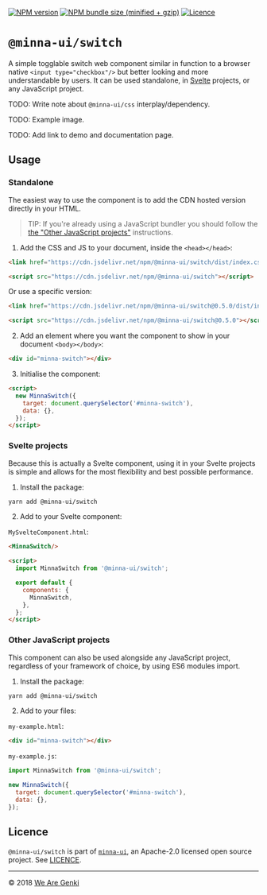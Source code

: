 <!-- markdownlint-disable first-line-h1 ol-prefix -->

[![NPM version](https://img.shields.io/npm/v/@minna-ui/switch.svg)](https://www.npmjs.com/package/@minna-ui/switch)
[![NPM bundle size (minified + gzip)](https://img.shields.io/bundlephobia/minzip/@minna-ui/switch.svg)](https://bundlephobia.com/result?p=@minna-ui/switch)
[![Licence](https://img.shields.io/npm/l/@minna-ui/switch.svg)](https://github.com/WeAreGenki/minna-ui/blob/master/LICENCE)

# `@minna-ui/switch`

A simple togglable switch web component similar in function to a browser native `<input type="checkbox"/>` but better looking and more understandable by users. It can be used standalone, in [Svelte](https://svelte.technology/guide) projects, or any JavaScript project.

TODO: Write note about `@minna-ui/css` interplay/dependency.

TODO: Example image.

TODO: Add link to demo and documentation page.

## Usage

### Standalone

The easiest way to use the component is to add the CDN hosted version directly in your HTML.

> TIP: If you're already using a JavaScript bundler you should follow the [the "Other JavaScript projects"](#other-javascript-projects) instructions.

1. Add the CSS and JS to your document, inside the `<head></head>`:

```html
<link href="https://cdn.jsdelivr.net/npm/@minna-ui/switch/dist/index.css" rel="stylesheet"/>

<script src="https://cdn.jsdelivr.net/npm/@minna-ui/switch"></script>
```

Or use a specific version:

```html
<link href="https://cdn.jsdelivr.net/npm/@minna-ui/switch@0.5.0/dist/index.css" rel="stylesheet"/>

<script src="https://cdn.jsdelivr.net/npm/@minna-ui/switch@0.5.0"></script>
```

2. Add an element where you want the component to show in your document `<body></body>`:

```html
<div id="minna-switch"></div>
```

3. Initialise the component:

```html
<script>
  new MinnaSwitch({
    target: document.querySelector('#minna-switch'),
    data: {},
  });
</script>
```

### Svelte projects

Because this is actually a Svelte component, using it in your Svelte projects is simple and allows for the most flexibility and best possible performance.

1. Install the package:

```sh
yarn add @minna-ui/switch
```

2. Add to your Svelte component:

`MySvelteComponent.html`:

```html
<MinnaSwitch/>

<script>
  import MinnaSwitch from '@minna-ui/switch';

  export default {
    components: {
      MinnaSwitch,
    },
  };
</script>
```

### Other JavaScript projects

This component can also be used alongside any JavaScript project, regardless of your framework of choice, by using ES6 modules import.

1. Install the package:

```sh
yarn add @minna-ui/switch
```

2. Add to your files:

`my-example.html`:

```html
<div id="minna-switch"></div>
```

`my-example.js`:

```js
import MinnaSwitch from '@minna-ui/switch';

new MinnaSwitch({
  target: document.querySelector('#minna-switch'),
  data: {},
});
```

## Licence

`@minna-ui/switch` is part of [`minna-ui`](https://github.com/WeAreGenki/minna-ui), an Apache-2.0 licensed open source project. See [LICENCE](https://github.com/WeAreGenki/minna-ui/blob/master/LICENCE).

-----

© 2018 [We Are Genki](https://wearegenki.com)
